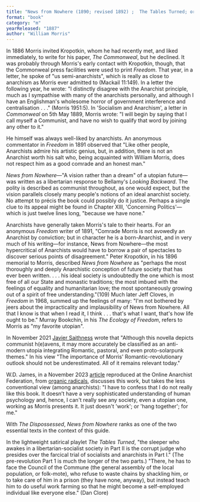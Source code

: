 ```yaml
---
title: "News from Nowhere (1890; revised 1892) ;  The Tables Turned; or, Nupkins Awakened: A Socialist Interlude (1887)"
format: "book"
category: "m"
yearReleased: "1887"
author: "William Morris"
---
```


In 1886 Morris invited Kropotkin, whom he had recently met, and liked immediately, to write for his paper,  _The Commonweal_, but he declined. It was probably through Morris's early contact with Kropotkin, though, that the Commonweal press facilities were used to print _Freedom_. That year, in a letter, he spoke of  "us semi-anarchists", which is really as close to anarchism as Morris ever admitted to (Mackail 11:149). In a letter the following year, he wrote:  "I distinctly disagree with the Anarchist principle, much as I sympathise with many of the anarchists personally, and although I have an Englishman's wholesome horror of government interference and centralisation . . ." (Morris 1951:5). In  'Socialism and Anarchism', a letter in _Commonweal_ on 5th May 1889, Morris wrote:  "I will begin by saying that I call myself a Communist, and have no wish to  qualify that word by joining any other to it."

He himself was always well-liked by anarchists. An anonymous commentator in _Freedom_ in 1891 observed that  "Like other people, Anarchists admire his artistic genius, but, in addition,  there is not an Anarchist worth his salt who, being acquainted with William  Morris, does not respect him as a good comrade and an honest man."

<em>News from Nowhere</em>—"A vision rather than a dream" of a utopian future—was written as a libertarian response to Bellamy's _Looking Backward_. The polity is described as communist throughout, as one would expect, but the vision parallels closely many people's notions of an ideal anarchist society. No attempt to précis the book could possibly do it justice. Perhaps a single clue to its appeal might be found in Chapter XIII,  'Concerning Politics'—which is just twelve lines long, "because we have none."

Anarchists have generally taken Morris's tale to their hearts. For an anonymous _Freedom_ writer of 1891,  "Comrade Morris is not avowedly an Anarchist by conviction; but in character he is a born-Anarchist, and in very much of his writing—for instance, News from Nowhere—the most hypercritical of Anarchists would have to borrow a pair of spectacles to discover serious points of disagreement." Peter Kropotkin, in his 1896 memorial to Morris, described _News from Nowhere_ as  "perhaps the most thoroughly and deeply Anarchistic conception of future society that has ever been written. . . . his ideal society is undoubtedly the one which is most free of all our State and monastic traditions; the most imbued with the feelings of equality and humanitarian love; the most spontaneously growing out of a spirit of free understanding."(109) Much later Jeff Cloves, in _Freedom_ in 1968, summed up the feelings of many:  "I'm not bothered by jeers about the impracticality and implausibility of News from Nowhere. All that I know is that when I read it, I think . . . that's what I want, that's how life ought to be."  Murray Bookchin, in his _The Ecology of Freedom_, refers to Morris as "my  favorite utopian".

In November 2021 <a href="https://www.thecommoner.org.uk/science-fiction-as-protest-art-part-iii-on-the-shores-of-communist-h-e-avens/">Javier Saithness</a> wrote that "Although this novella depicts communist h(e)avens, it may more accurately be classified as an anti-modern utopia integrating Romantic, pastoral, and even proto-solarpunk themes." In his view "The importance of Morris' Romantic-revolutionary outlook should not be underestimated. All of it remains relevant today."

W.D. James, in a November 2023 <a href="https://www.anarchistfederation.net/william-morris-dreaming-of-justice-and-of-home-egalitarian-anti-modernism-part-6/">article</a> reproduced at the Online Anarchist Federation, from <a href="https://orgrad.wordpress.com/2023/11/28/william-morris-dreaming-of-justice-and-of-home-egalitarian-anti-modernism-part-6/">organic radicals</a>, discusses this work, but takes the less conventional view (among anarchists): "I have to confess that I do not really like this book. It doesn’t have a very sophisticated understanding of human psychology and, hence, I can't really see any society, even a utopian one, working as Morris presents it. It just doesn't 'work'; or 'hang together'; for me."

With _The Dispossessed_, _News from Nowhere_ ranks as one of the two essential texts in the context of this guide.

In the  lightweight satirical playlet _The Tables Turned_, "the sleeper who awakes in a libertarian-socialist society in Part II is the corrupt judge who presides over the farcical trial of socialists and anarchists in Part I." (The pre-revolution  Part 1 is much the longer of the two parts.) "There, he has to face the Council of the Commune (the general assembly of the local population, or folk-mote), who refuse to waste chains by shackling him, or to take care of him in a prison (they have none, anyway), but instead teach him to do useful work farming so that he might become a self-employed individual like everyone else." (Dan Clore)

